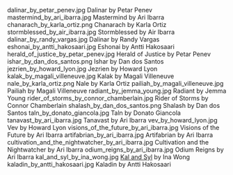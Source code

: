 dalinar_by_petar_penev.jpg Dalinar by Petar Penev
mastermind_by_ari_ibarra.jpg Mastermind by Ari Ibarra
chanarach_by_karla_ortiz.png Chanarach by Karla Ortiz
stormblessed_by_air_ibarra.jpg Stormblessed by Air Ibarra
dalinar_by_randy_vargas.jpg Dalinar by Randy Vargas
eshonai_by_antti_hakosaari.jpg Eshonai by Antti Hakosaari
herald_of_justice_by_petar_penev.jpg Herald of Justice by Petar Penev
ishar_by_dan_dos_santos.png Ishar by Dan dos Santos
jezrien_by_howard_lyon.jpg Jezrien by Howard Lyon
kalak_by_magali_villeneuve.jpg Kalak by Magali Villeneuve
nale_by_karla_ortiz.png Nale by Karla Ortiz
pailiah_by_magali_villeneuve.jpg Pailiah by Magali Villeneuve
radiant_by_jemma_young.jpg Radiant by Jemma Young
rider_of_storms_by_connor_chamberlain.jpg Rider of Storms by Connor Chamberlain
shalash_by_dan_dos_santos.png Shalash by Dan dos Santos
taln_by_donato_giancola.jpg Taln by Donato Giancola
tanavast_by_ari_ibarra.jpg Tanavast by Ari Ibarra
vev_by_howard_lyon.jpg Vev by Howard Lyon
visions_of_the_future_by_ari_ibarra.jpg Visions of the Future by Ari Ibarra
artifabrian_by_ari_ibarra.jpg Artifabrian by Ari Ibarra
cultivation_and_the_nightwatcher_by_ari_ibarra.jpg Cultivation and the Nightwatcher by Ari Ibarra
odium_reigns_by_ari_ibarra.jpg Odium Reigns by Ari Ibarra
kal_and_syl_by_ina_wong.jpg [Kal and Syl](https://www.deviantart.com/inawong/art/Kal-and-Syl-699058325) by Ina Wong
kaladin_by_antti_hakosaari.jpg Kaladin by Antti Hakosaari
